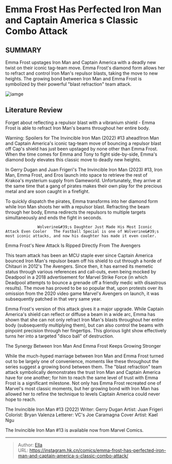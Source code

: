 # Emma Frost Has Perfected Iron Man and Captain America s Classic Combo Attack


## SUMMARY 



  Emma Frost upstages Iron Man and Captain America with a deadly new twist on their iconic tag-team move.   Emma Frost&#39;s diamond form allows her to refract and control Iron Man&#39;s repulsor blasts, taking the move to new heights.   The growing bond between Iron Man and Emma Frost is symbolized by their powerful &#34;blast refraction&#34; team attack.  

![iamge](https://static1.srcdn.com/wordpress/wp-content/uploads/2023/12/iron-man-emma-team-attack.jpg)

## Literature Review

Forget about reflecting a repulsor blast with a vibranium shield - Emma Frost is able to refract Iron Man&#39;s beams throughout her entire body.




Warning: Spoilers for The Invincible Iron Man (2022) #13 ahead!Iron Man and Captain America&#39;s iconic tag-team move of bouncing a repulsor blast off Cap&#39;s shield has just been upstaged by none other than Emma Frost. When the time comes for Emma and Tony to fight side-by-side, Emma&#39;s diamond body elevates this classic move to deadly new heights.




In Gerry Dugan and Juan Frigeri&#39;s The Invincible Iron Man (2023) #13, Iron Man, Emma Frost, and Eros launch into space to retrieve the rest of Krakoa&#39;s mysterium supply from Gameworld. Unfortunately, they arrive at the same time that a gang of pirates makes their own play for the precious metal and are soon caught in a firefight.



          

To quickly dispatch the pirates, Emma transforms into her diamond form while Iron Man shoots her with a repulsor blast. Refracting the beam through her body, Emma redirects the repulsors to multiple targets simultaneously and ends the fight in seconds.

                  Wolverine&#39;s Daughter Just Made His Most Iconic Attack Even Cooler   The Fastball Special is one of Wolverine&#39;s most iconic attacks, and now his daughter has made it even cooler.   





 Emma Frost&#39;s New Attack Is Ripped Directly From The Avengers 
          

This team attack has been an MCU staple ever since Captain America bounced Iron Man&#39;s repulsor beam off his shield to cut through a horde of Chitauri in 2012&#39;s The Avengers. Since then, it has earned its memetic status through various references and call-outs, even being mocked by Deadpool in a 2018 advertisement for Marvel Strike Force (in which Deadpool attempts to bounce a grenade off a friendly medic with disastrous results). The move has proved to be so popular that, upon protests over its omission from the 2020 video game Marvel&#39;s Avengers on launch, it was subsequently patched in that very same year.

Emma Frost&#39;s version of this attack gives it a major upgrade. While Captain America&#39;s shield can reflect or diffuse a beam in a wide arc, Emma has shown that she can not only refract Iron Man&#39;s blasts throughout her entire body (subsequently multiplying them), but can also control the beams with pinpoint precision through her fingertips. This glorious light show effectively turns her into a targeted &#34;disco ball&#34; of destruction.






 The Synergy Between Iron Man And Emma Frost Keeps Growing Stronger 
          

While the much-hyped marriage between Iron Man and Emma Frost turned out to be largely one of convenience, moments like these throughout the series suggest a growing bond between them. The &#34;blast refraction&#34; team attack symbolically demonstrates the trust Iron Man and Captain America have for one another; for him to reach the same level of trust with Emma Frost is a significant milestone. Not only has Emma Frost recreated one of Marvel&#39;s most classic moments, but her growing bond with Iron Man has allowed her to refine the technique to levels Captain America could never hope to reach.

 The Invincible Iron Man #13 (2022)                  Writer: Gerry Dugan   Artist: Juan Frigeri   Colorist: Bryan Valenza   Letterer: VC&#39;s Joe Caramagna   Cover Artist: Kael Ngu      






The Invincible Iron Man #13 is available now from Marvel Comics.



---

> Author: [Ella](https://instagram.hk.cn/)  
> URL: https://instagram.hk.cn/comics/emma-frost-has-perfected-iron-man-and-captain-america-s-classic-combo-attack/  

